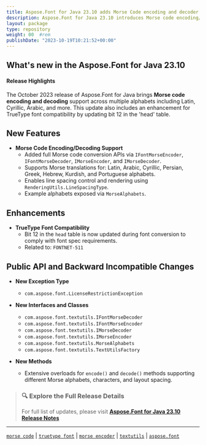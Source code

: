 ```yaml
---
title: Aspose.Font for Java 23.10 adds Morse Code encoding and decoder support
description: Aspose.Font for Java 23.10 introduces Morse code encoding/decoding with multi-language alphabet support and improves TrueType font header compatibility.
layout: package
type: repository
weight: 00	#rem
publishDate: "2023-10-19T10:21:52+00:00"
---
```


## What's new in the Aspose.Font for Java 23.10

#### Release Highlights

The October 2023 release of Aspose.Font for Java brings **Morse code encoding and decoding** support across multiple alphabets including Latin, Cyrillic, Arabic, and more. This update also includes an enhancement for TrueType font compatibility by updating bit 12 in the 'head' table.

## New Features

- **Morse Code Encoding/Decoding Support**
  - Added full Morse code conversion APIs via `IFontMorseEncoder`, `IFontMorseDecoder`, `IMorseEncoder`, and `IMorseDecoder`.
  - Supports Morse translations for: Latin, Arabic, Cyrillic, Persian, Greek, Hebrew, Kurdish, and Portuguese alphabets.
  - Enables line spacing control and rendering using `RenderingUtils.LineSpacingType`.
  - Example alphabets exposed via `MorseAlphabets`.

## Enhancements

- **TrueType Font Compatibility**
  - Bit 12 in the `head` table is now updated during font conversion to comply with font spec requirements.
  - Related to: `FONTNET-511`

## Public API and Backward Incompatible Changes

- **New Exception Type**
  - `com.aspose.font.LicenseRestrictionException`

- **New Interfaces and Classes**
  - `com.aspose.font.textutils.IFontMorseDecoder`
  - `com.aspose.font.textutils.IFontMorseEncoder`
  - `com.aspose.font.textutils.IMorseDecoder`
  - `com.aspose.font.textutils.IMorseEncoder`
  - `com.aspose.font.textutils.MorseAlphabets`
  - `com.aspose.font.textutils.TextUtilsFactory`

- **New Methods**
  - Extensive overloads for `encode()` and `decode()` methods supporting different Morse alphabets, characters, and layout spacing.

> ### 🔍 Explore the Full Release Details
>
> For full list of updates, please visit **[Aspose.Font for Java 23.10 Release Notes](https://releases.aspose.com/font/java/release-notes/2023/aspose-font-for-java-23-10-release-notes/)**

---

[`morse code`](https://search.aspose.com/q/morse-code.html) | [`truetype font`](https://search.aspose.com/q/truetype-font.html) | [`morse encoder`](https://search.aspose.com/q/morse-encoder.html) | [`textutils`](https://search.aspose.com/q/textutils.html) | [`aspose.font`](https://search.aspose.com/q/aspose.font.html)
